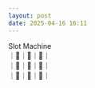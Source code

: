 ```yaml
---
layout: post
date: 2025-04-16 16:11
---
```


Slot Machine<br />
｜🍒｜🍇｜🔔｜<br />
｜🏴｜🍒｜💎｜<br />
｜🍇｜💎｜🍇｜<br />

